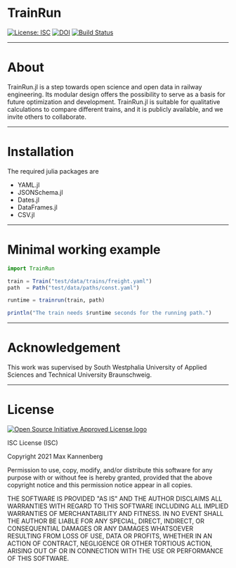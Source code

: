 # TrainRun

[![License: ISC](https://img.shields.io/badge/license-ISC-green.svg)](https://opensource.org/licenses/ISC) [![DOI](https://zenodo.org/badge/DOI/10.5281/zenodo.6448563.svg)](https://doi.org/10.5281/zenodo.6448563) 
[![Build Status](https://github.com/railtoolkit/TrainRun.jl/actions/workflows/CI.yml/badge.svg?branch=master)](https://github.com/railtoolkit/TrainRun.jl/actions/workflows/CI.yml?query=branch%3Amaster)

------------

# About

TrainRun.jl is a step towards open science and open data in railway engineering. Its modular design offers the possibility to serve as a basis for future optimization and development. TrainRun.jl is suitable for qualitative calculations to compare different trains, and it is publicly available, and we invite others to collaborate.

------------

# Installation

The required julia packages are
  - YAML.jl
  - JSONSchema.jl
  - Dates.jl
  - DataFrames.jl
  - CSV.jl

------------

# Minimal working example

```julia
import TrainRun

train = Train("test/data/trains/freight.yaml")
path  = Path("test/data/paths/const.yaml")

runtime = trainrun(train, path)

println("The train needs $runtime seconds for the running path.")
```

------------

# Acknowledgement

This work was supervised by South Westphalia University of Applied Sciences and Technical University Braunschweig.

------------

# License

  [![Open Source Initiative Approved License logo](https://opensource.org/files/OSIApproved_100X125.png "Open Source Initiative Approved License logo")](https://opensource.org)

ISC License (ISC)

Copyright 2021 Max Kannenberg

Permission to use, copy, modify, and/or distribute this software for any purpose with or without fee is hereby granted, provided that the above copyright notice and this permission notice appear in all copies.

THE SOFTWARE IS PROVIDED "AS IS" AND THE AUTHOR DISCLAIMS ALL WARRANTIES WITH REGARD TO THIS SOFTWARE INCLUDING ALL IMPLIED WARRANTIES OF MERCHANTABILITY AND FITNESS. IN NO EVENT SHALL THE AUTHOR BE LIABLE FOR ANY SPECIAL, DIRECT, INDIRECT, OR CONSEQUENTIAL DAMAGES OR ANY DAMAGES WHATSOEVER RESULTING FROM LOSS OF USE, DATA OR PROFITS, WHETHER IN AN ACTION OF CONTRACT, NEGLIGENCE OR OTHER TORTIOUS ACTION, ARISING OUT OF OR IN CONNECTION WITH THE USE OR PERFORMANCE OF THIS SOFTWARE.
